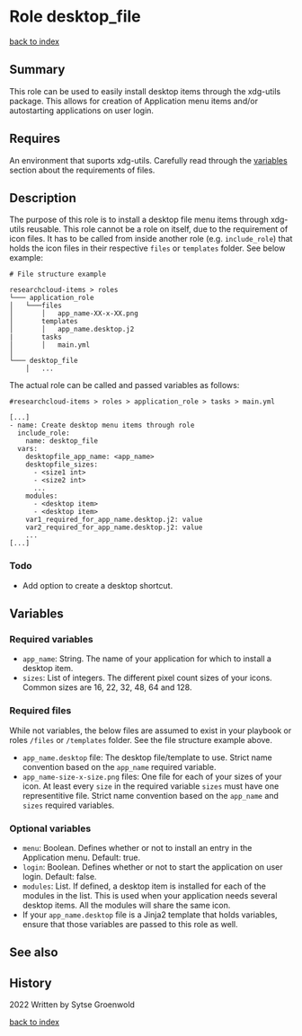 # Role desktop_file
[back to index](../index.md#Roles)

## Summary
This role can be used to easily install desktop items through the xdg-utils package. This allows for creation of Application menu items and/or autostarting applications on user login.

## Requires
An environment that suports xdg-utils.
Carefully read through the [variables](#variables) section about the requirements of files.

## Description
The purpose of this role is to install a desktop file menu items through xdg-utils reusable.
This role cannot be a role on itself, due to the requirement of icon files. It has to be called from inside another role (e.g. `include_role`) that holds the icon files in their respective `files` or `templates` folder. See below example:

```
# File structure example

researchcloud-items > roles
└─── application_role
│   └───files
│       │   app_name-XX-x-XX.png
│       templates
│       │   app_name.desktop.j2
|       tasks
│       │   main.yml
│   
└─── desktop_file
    │   ...
```

The actual role can be called and passed variables as follows:

```
#researchcloud-items > roles > application_role > tasks > main.yml

[...]
- name: Create desktop menu items through role
  include_role:
    name: desktop_file
  vars:
    desktopfile_app_name: <app_name>
    desktopfile_sizes:
      - <size1 int>
      - <size2 int>
      ...
    modules:
      - <desktop item>
      - <desktop item>
    var1_required_for_app_name.desktop.j2: value
    var2_required_for_app_name.desktop.j2: value
    ...
[...]
```

### Todo
* Add option to create a desktop shortcut.

## Variables

### Required variables
* `app_name`: String. The name of your application for which to install a desktop item.
* `sizes`: List of integers. The different pixel count sizes of your icons. Common sizes are 16, 22, 32, 48, 64 and 128.

### Required files
While not variables, the below files are assumed to exist in your playbook or roles `/files` or `/templates` folder. See the file structure example above.
* `app_name.desktop` file: The desktop file/template to use. Strict name convention based on the `app_name` required variable.
* `app_name-size-x-size.png` files: One file for each of your sizes of your icon. At least every `size` in the required variable `sizes` must have one representitive file. Strict name convention based on the `app_name` and `sizes` required variables.

### Optional variables
* `menu`: Boolean. Defines whether or not to install an entry in the Application menu. Default: true.
* `login`: Boolean. Defines whether or not to start the application on user login. Default: false.
* `modules`: List. If defined, a desktop item is installed for each of the modules in the list. This is used when your application needs several desktop items. All the modules will share the same icon.
* If your `app_name.desktop` file is a Jinja2 template that holds variables, ensure that those variables are passed to this role as well.

## See also

## History
2022 Written by Sytse Groenwold

[back to index](../index.md#Roles)

